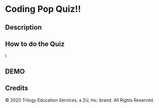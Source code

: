 <h1>Coding Pop Quiz!!</h1>

<h2>Description</h2>




<h2>How to do the Quiz</h2>


\



<h2>DEMO</h2>

<h2>Credits</h2>

© 2020 Trilogy Education Services, a 2U, Inc. brand. All Rights Reserved.
